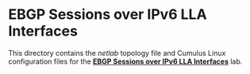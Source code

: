 # EBGP Sessions over IPv6 LLA Interfaces

This directory contains the *netlab* topology file and Cumulus Linux configuration files for the **[EBGP Sessions over IPv6 LLA Interfaces](https://bgplabs.net/basic/d-interface/)** lab.
